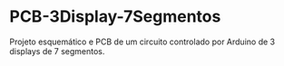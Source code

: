 # PCB-3Display-7Segmentos
Projeto esquemático e PCB de um circuito controlado por Arduino de 3 displays de 7 segmentos.
